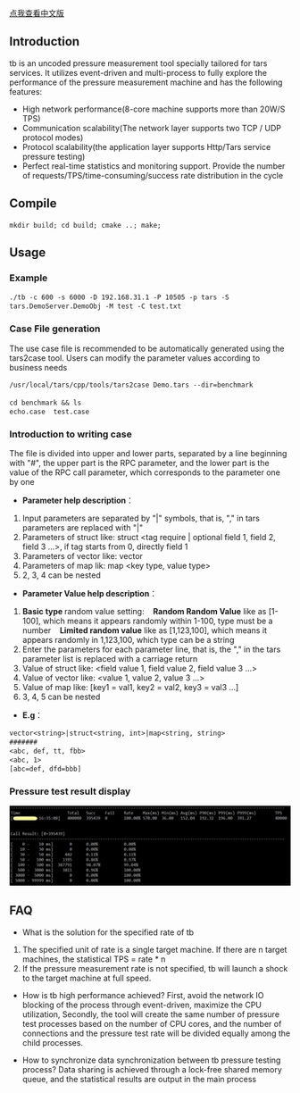 [点我查看中文版](README.md)

## Introduction

tb is an uncoded pressure measurement tool specially tailored for tars services. It utilizes event-driven and multi-process to fully explore the performance of the pressure measurement machine and has the following features:

 - High network performance(8-core machine supports more than 20W/S TPS)
 - Communication scalability(The network layer supports two TCP / UDP protocol modes)
 - Protocol scalability(the application layer supports Http/Tars service pressure testing)
 - Perfect real-time statistics and monitoring support. Provide the number of requests/TPS/time-consuming/success rate distribution in the cycle

## Compile
```
mkdir build; cd build; cmake ..; make;
```

## Usage
### Example
```
./tb -c 600 -s 6000 -D 192.168.31.1 -P 10505 -p tars -S tars.DemoServer.DemoObj -M test -C test.txt
```

### Case File generation
The use case file is recommended to be automatically generated using the tars2case tool. Users can modify the parameter values according to business needs
```
/usr/local/tars/cpp/tools/tars2case Demo.tars --dir=benchmark

cd benchmark && ls
echo.case  test.case
```

### Introduction to writing case
The file is divided into upper and lower parts, separated by a line beginning with "#", the upper part is the RPC parameter, and the lower part is the value of the RPC call parameter, which corresponds to the parameter one by one

- **Parameter help description**：
1. Input parameters are separated by "|" symbols, that is, "," in tars parameters are replaced with "|"
2. Parameters of struct like: struct <tag require | optional field 1, field 2, field 3 ...>, if tag starts from 0, directly field 1
3. Parameters of vector like: vector <type>
4. Parameters of map lik: map <key type, value type>
5. 2, 3, 4 can be nested

- **Parameter Value help description**：
1. <strong> Basic type </strong> random value setting:
   <strong>Random Random Value</strong> like as [1-100], which means it appears randomly within 1-100, type must be a number
   <strong>Limited random value</strong> like as [1,123,100], which means it appears randomly in 1,123,100, which type can be a string
2. Enter the parameters for each parameter line, that is, the "," in the tars parameter list is replaced with a carriage return
3. Value of struct like: <field value 1, field value 2, field value 3 ...>
4. Value of vector like: <value 1, value 2, value 3 ...>
5. Value of map like: [key1 = val1, key2 = val2, key3 = val3 ...]
6. 3, 4, 5 can be nested

- **E.g**：
```
vector<string>|struct<string, int>|map<string, string>
#######
<abc, def, tt, fbb>
<abc, 1>
[abc=def, dfd=bbb]
```

### Pressure test result display
![results](docs/image/result.jpg)

## FAQ

 - What is the solution for the specified rate of tb
1. The specified unit of rate is a single target machine. If there are n target machines, the statistical TPS = rate * n
2. If the pressure measurement rate is not specified, tb will launch a shock to the target machine at full speed.

 - How is tb high performance achieved?
First, avoid the network IO blocking of the process through event-driven, maximize the CPU utilization,
Secondly, the tool will create the same number of pressure test processes based on the number of CPU cores, and the number of connections and the pressure test rate will be divided equally among the child processes.

 - How to synchronize data synchronization between tb pressure testing process?
Data sharing is achieved through a lock-free shared memory queue, and the statistical results are output in the main process